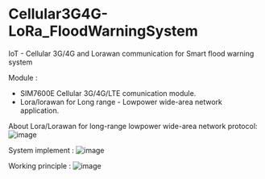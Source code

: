 # Cellular3G4G-LoRa_FloodWarningSystem
IoT - Cellular 3G/4G and Lorawan communication for Smart flood warning system 

Module : 
- SIM7600E Cellular 3G/4G/LTE comunication module.
- Lora/lorawan for Long range - Lowpower wide-area network application.

About Lora/Lorawan for long-range lowpower wide-area network protocol: 
![image](https://user-images.githubusercontent.com/52823704/119446677-07785e00-bd59-11eb-9041-ae80cad81151.png)


System implement : 
![image](https://user-images.githubusercontent.com/52823704/119604880-03604500-be1a-11eb-9286-3d3ef99a322c.png)

Working principle :
![image](https://user-images.githubusercontent.com/52823704/119604933-1c68f600-be1a-11eb-8cd5-3430c4a1450f.png)
